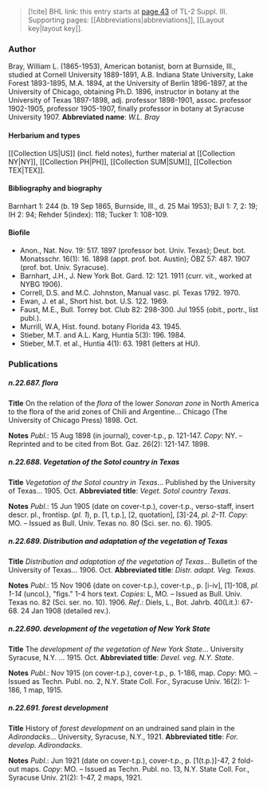 > [!cite] BHL link: this entry starts at [page 43](https://www.biodiversitylibrary.org/page/33266350) of TL-2 Suppl. III.
> Supporting pages: [[Abbreviations|abbreviations]], [[Layout key|layout key]].

### Author

Bray, William L. (1865-1953), American botanist, born at Burnside, Ill., studied at Cornell University 1889-1891, A.B. Indiana State University, Lake Forest 1893-1895, M.A. 1894, at the University of Berlin 1896-1897, at the University of Chicago, obtaining Ph.D. 1896, instructor in botany at the University of Texas 1897-1898, adj. professor 1898-1901, assoc. professor 1902-1905, professor 1905-1907, finally professor in botany at Syracuse University 1907. 
**Abbreviated name**: *W.L. Bray*

#### Herbarium and types

[[Collection US|US]] (incl. field notes), further material at [[Collection NY|NY]], [[Collection PH|PH]], [[Collection SUM|SUM]], [[Collection TEX|TEX]].

#### Bibliography and biography

Barnhart 1: 244 (b. 19 Sep 1865, Burnside, Ill., d. 25 Mai 1953); BJI 1: 7, 2: 19; IH 2: 94; Rehder 5(index): 118; Tucker 1: 108-109.

#### Biofile

- Anon., Nat. Nov. 19: 517. 1897 (professor bot. Univ. Texas); Deut. bot. Monatsschr. 16(1): 16. 1898 (appt. prof. bot. Austin); ÖBZ 57: 487. 1907 (prof. bot. Univ. Syracuse).
- Barnhart, J.H., J. New York Bot. Gard. 12: 121. 1911 (curr. vit., worked at NYBG 1906).
- Correll, D.S. and M.C. Johnston, Manual vasc. pl. Texas 1792. 1970.
- Ewan, J. et al., Short hist. bot. U.S. 122. 1969.
- Faust, M.E., Bull. Torrey bot. Club 82: 298-300. Jul 1955 (obit., portr., list publ.).
- Murrill, W.A, Hist. found. botany Florida 43. 1945.
- Stieber, M.T. and A.L. Karg, Huntia 5(3): 196. 1984.
- Stieber, M.T. et al., Huntia 4(1): 63. 1981 (letters at HU).

### Publications

##### n.22.687. flora

**Title**
On the relation of the *flora* of the lower *Sonoran zone* in North America to the flora of the arid zones of Chili and Argentine... Chicago (The University of Chicago Press) 1898. Oct.

**Notes**
*Publ*.: 15 Aug 1898 (in journal), cover-t.p., p. 121-147. *Copy*: NY. – Reprinted and to be cited from Bot. Gaz. 26(2): 121-147. 1898.

##### n.22.688. Vegetation of the Sotol country in Texas

**Title**
*Vegetation of the Sotol country in Texas*... Published by the University of Texas... 1905. Oct.
**Abbreviated title**: *Veget. Sotol country Texas*.

**Notes**
*Publ*.: 15 Jun 1905 (date on cover-t.p.), cover-t.p., verso-staff, insert descr. pl., frontisp. (*pl. 1*), p. \[1, t.p.\], \[2, quotation\], \[3\]-24, *pl. 2-11.* *Copy*: MO. – Issued as Bull. Univ. Texas no. 80 (Sci. ser. no. 6). 1905.

##### n.22.689. Distribution and adaptation of the vegetation of Texas

**Title**
*Distribution and adaptation of the vegetation of Texas*... Bulletin of the University of Texas... 1906. Oct.
**Abbreviated title**: *Distr. adapt. Veg. Texas*.

**Notes**
*Publ*.: 15 Nov 1906 (date on cover-t.p.), cover-t.p., p. \[i-iv\], \[1\]-108, *pl. 1-14* (uncol.), "figs." 1-4 hors text. *Copies*: L, MO. – Issued as Bull. Univ. Texas no. 82 (Sci. ser. no. 10). 1906.
*Ref*.: Diels, L., Bot. Jahrb. 40(Lit.): 67-68. 24 Jan 1908 (detailed rev.).

##### n.22.690. development of the vegetation of New York State

**Title**
The *development of the vegetation of New York State*... University Syracuse, N.Y. ... 1915. Oct.
**Abbreviated title**: *Devel. veg. N.Y. State*.

**Notes**
*Publ*.: Nov 1915 (on cover-t.p.), cover-t.p., p. 1-186, map. *Copy*: MO. – Issued as Techn. Publ. no. 2, N.Y. State Coll. For., Syracuse Univ. 16(2): 1-186, 1 map, 1915.

##### n.22.691. forest development

**Title**
History of *forest development* on an undrained sand plain in the *Adirondacks*... University, Syracuse, N.Y., 1921.
**Abbreviated title**: *For. develop. Adirondacks*.

**Notes**
*Publ*.: Jun 1921 (date on cover-t.p.), cover-t.p., p. \[1(t.p.)\]-47, 2 fold-out maps. *Copy*: MO.  – Issued as Techn. Publ. no. 13, N.Y. State Coll. For., Syracuse Univ. 21(2): 1-47, 2 maps, 1921.

